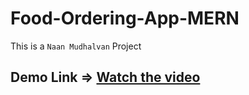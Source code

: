 # Food-Ordering-App-MERN

This is a `Naan Mudhalvan` Project

## Demo Link => [Watch the video](https://drive.google.com/file/d/1spEmsWEVB_RRhYjX6vffSwEAFgsr324u/view)

